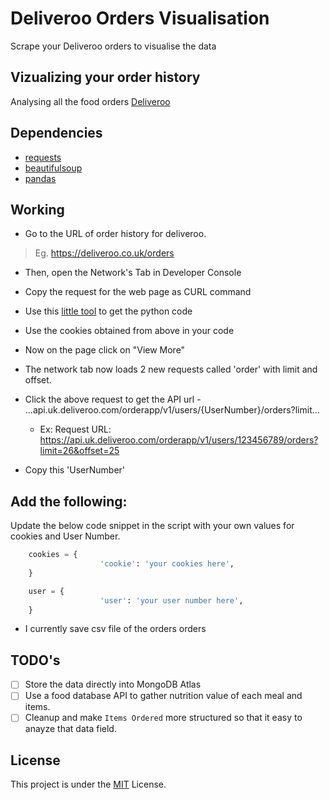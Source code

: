 # Deliveroo Orders Visualisation

Scrape your Deliveroo orders to visualise the data

## Vizualizing your order history

Analysing all the food orders [Deliveroo](https://deliveroo.co.uk/)


## Dependencies

* [requests](http://docs.python-requests.org/en/master/)
* [beautifulsoup](https://www.crummy.com/software/BeautifulSoup/bs4/doc/)
* [pandas](https://pandas.pydata.org/pandas-docs/stable/index.html)


## Working


* Go to the URL of order history for deliveroo.

> Eg. https://deliveroo.co.uk/orders

* Then, open the Network's Tab in Developer Console

* Copy the request for the web page as CURL command

* Use this [little tool](https://curl.trillworks.com/) to get the python code

* Use the cookies obtained from above in your code
* Now on the page click on "View More" 
* The network tab now loads 2 new requests called 'order' with limit and offset. 
* Click the above request to get the API url - ...api.uk.deliveroo.com/orderapp/v1/users/{UserNumber}/orders?limit...
  * Ex: Request URL: https://api.uk.deliveroo.com/orderapp/v1/users/123456789/orders?limit=26&offset=25
* Copy this 'UserNumber'



## Add the following:


Update the below code snippet in the script with your own values for cookies and User Number.

```python
    cookies = {
                    'cookie': 'your cookies here',
    }
```

```python
    user = {
                    'user': 'your user number here',
    }
```

* I currently save csv file of the orders orders

## TODO's

- [ ] Store the data directly into MongoDB Atlas
- [ ] Use a food database API to gather nutrition value of each meal and items.
- [ ] Cleanup and make `Items Ordered` more structured so that it easy to anayze that data field.

## License

This project is under the [MIT](LICENSE) License.


